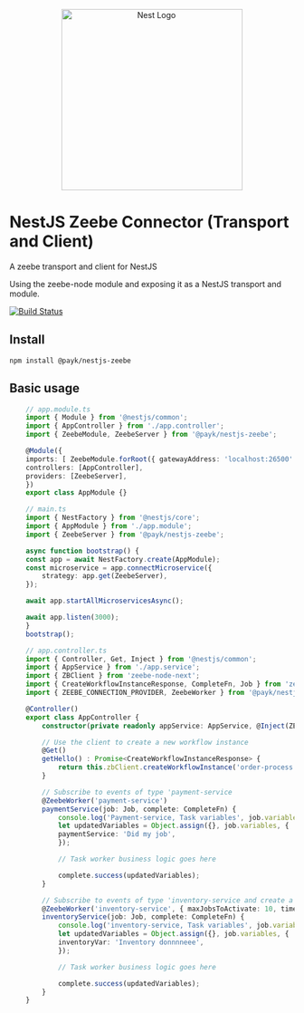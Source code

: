 <p align="center">
  <a href="http://nestjs.com"><img src="https://nestjs.com/img/logo_text.svg" alt="Nest Logo" width="320" /></a>
</p>

# NestJS Zeebe Connector (Transport and Client)
A zeebe transport and client for NestJS

Using the zeebe-node module and exposing it as a NestJS transport and module.

<p align="center">
  
[![Build Status](https://dev.azure.com/payk/PayK%20Public/_apis/build/status/pay-k.nestjs-zeebe?branchName=master)](https://dev.azure.com/payk/PayK%20Public/_build/latest?definitionId=1&branchName=master)

</p>


## Install
    npm install @payk/nestjs-zeebe

## Basic usage


```ts
    // app.module.ts
    import { Module } from '@nestjs/common';
    import { AppController } from './app.controller';
    import { ZeebeModule, ZeebeServer } from '@payk/nestjs-zeebe';

    @Module({
    imports: [ ZeebeModule.forRoot({ gatewayAddress: 'localhost:26500' })],
    controllers: [AppController],
    providers: [ZeebeServer],
    })
    export class AppModule {}
```

```ts
    // main.ts
    import { NestFactory } from '@nestjs/core';
    import { AppModule } from './app.module';
    import { ZeebeServer } from '@payk/nestjs-zeebe';

    async function bootstrap() {
    const app = await NestFactory.create(AppModule);
    const microservice = app.connectMicroservice({
        strategy: app.get(ZeebeServer),
    });

    await app.startAllMicroservicesAsync();

    await app.listen(3000);
    }
    bootstrap();

```

```ts
    // app.controller.ts
    import { Controller, Get, Inject } from '@nestjs/common';
    import { AppService } from './app.service';
    import { ZBClient } from 'zeebe-node-next';
    import { CreateWorkflowInstanceResponse, CompleteFn, Job } from 'zeebe-node/interfaces';
    import { ZEEBE_CONNECTION_PROVIDER, ZeebeWorker } from '@payk/nestjs-zeebe';

    @Controller()
    export class AppController {
        constructor(private readonly appService: AppService, @Inject(ZEEBE_CONNECTION_PROVIDER) private readonly zbClient: ZBClient) {}

        // Use the client to create a new workflow instance
        @Get()
        getHello() : Promise<CreateWorkflowInstanceResponse> {
            return this.zbClient.createWorkflowInstance('order-process', { test: 1, or: 'romano'});
        }

        // Subscribe to events of type 'payment-service
        @ZeebeWorker('payment-service')
        paymentService(job: Job, complete: CompleteFn) {
            console.log('Payment-service, Task variables', job.variables);
            let updatedVariables = Object.assign({}, job.variables, {
            paymentService: 'Did my job',
            });

            // Task worker business logic goes here

            complete.success(updatedVariables);
        }

        // Subscribe to events of type 'inventory-service and create a worker with the options as passed below (zeebe-node ZBWorkerOptions)
        @ZeebeWorker('inventory-service', { maxJobsToActivate: 10, timeout: 300 })
        inventoryService(job: Job, complete: CompleteFn) {
            console.log('inventory-service, Task variables', job.variables);
            let updatedVariables = Object.assign({}, job.variables, {
            inventoryVar: 'Inventory donnnneee',
            });

            // Task worker business logic goes here

            complete.success(updatedVariables);
        }
    }

```

